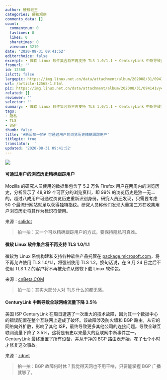 ```yaml
---
author: 硬核老王
categories: 硬核观察
comments_data: []
count:
  commentnum: 0
  favtimes: 0
  likes: 0
  sharetimes: 0
  viewnum: 3219
date: '2020-08-31 09:41:52'
editorchoice: false
excerpt: • 微软 Linux 软件集合将不再支持 TLS 1.0/1.1 • CenturyLink 中断导致全球网络流量下降 3.5％
fromurl: ''
id: 12568
islctt: false
largepic: https://img.linux.net.cn/data/attachment/album/202008/31/094141vy44ihwdldu6690i.jpg
url: /article-12568-1.html
pic: https://img.linux.net.cn/data/attachment/album/202008/31/094141vy44ihwdldu6690i.jpg.thumb.jpg
related: []
reviewer: ''
selector: ''
summary: • 微软 Linux 软件集合将不再支持 TLS 1.0/1.1 • CenturyLink 中断导致全球网络流量下降 3.5％
tags:
- 隐私
- TLS
- BGP
thumb: false
title: '#新闻拍一拍# 可通过用户的浏览历史精确跟踪用户'
titlepic: true
translator: ''
updated: '2020-08-31 09:41:52'
---
```


![](/data/attachment/album/202008/31/094141vy44ihwdldu6690i.jpg)


#### 可通过用户的浏览历史精确跟踪用户


Mozilla 的研究人员使用的数据集包含了 5.2 万名 Firefox 用户在两周内的浏览历史，分析显示了 48,919 个可区分的浏览资料，即 99% 的浏览历史是独一无二的。超过八成用户可通过浏览历史重新识别身份。研究人员还发现，只需要考虑 50 个最流行网站就足以获得独特指纹。研究人员称他们发现大量第三方在收集用户浏览历史将其作为标识符使用。


来源：[solidot](https://www.solidot.org/story?sid=65389 "https://www.solidot.org/story?sid=65389")



> 
> 拍一拍：又一个可以精确跟踪用户的方式，要保持隐私可真难。
> 
> 
> 


#### 微软 Linux 软件集合将不再支持 TLS 1.0/1.1


微软为 Linux 系统构建和支持各种软件产品托管在 [package.microsoft.com](http://package.microsoft.com/ "http://package.microsoft.com")，将不再允许使用 TLS 1.0/1.1，将强制使用 TLS 1.2。换句话说，在 9 月 24 日之后不使用 TLS 1.2 的客户将不再被允许从微软下载 Linux 软件包。


来源：[cnBeta.COM](https://www.cnbeta.com/articles/tech/1022355.htm "https://www.cnbeta.com/articles/tech/1022355.htm")



> 
> 拍一拍：其实大部分人对 TLS 什么的都无感。
> 
> 
> 


#### CenturyLink 中断导致全球网络流量下降 3.5％


美国 ISP CenturyLink 在周日遭遇了一次重大的技术故障，因为其一个数据中心的错误配置在整个互联网上造成了破坏。该故障涉及防火墙和 BGP 路由，从它的网络向外扩散，影响了其他 ISP，最终导致更多其他公司的连接问题。导致全球互联网流量下降了 3.5%，这将是有史以来最大的互联网中断事件之一。CenturyLink 最终重置了所有设备，并从干净的 BGP 路由表开始，花了七个小时才修复这次事故。


来源：[zdnet](https://www.zdnet.com/article/centurylink-outage-led-to-a-3-5-drop-in-global-web-traffic/ "https://www.zdnet.com/article/centurylink-outage-led-to-a-3-5-drop-in-global-web-traffic/")



> 
> 拍一拍：BGP 故障何时休？我觉得天网也不用干啥，只要能掌握 BGP 广播就够了。
> 
> 
>